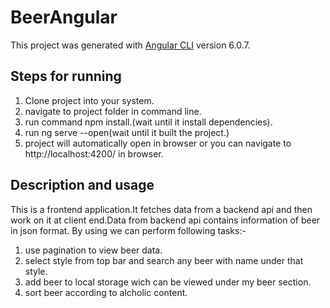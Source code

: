 # BeerAngular

This project was generated with [Angular CLI](https://github.com/angular/angular-cli) version 6.0.7.

## Steps for running
1. Clone project into your system.
2. navigate to project folder in command line.
3. run command npm install.(wait until it install dependencies).
4. run ng serve --open(wait until it built the project.)
5. project will automatically open in browser or you can navigate to http://localhost:4200/ in browser.

## Description and usage
This is a frontend application.It fetches data from a backend api and then work on it at client end.Data from backend api contains information of beer in json format. By using we can perform following tasks:-
1. use pagination to view beer data.
2. select style from top bar and search any beer with name under that style.
3. add beer to local storage wich can be viewed under my beer section.
4. sort beer according to alcholic content.
